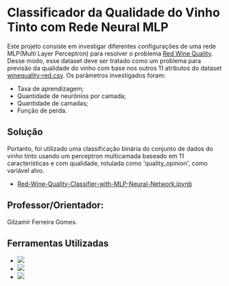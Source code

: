 # Classificador da Qualidade do Vinho Tinto com Rede Neural MLP

Este projeto consiste em investigar diferentes configurações de uma rede MLP(Multi Layer Perceptron) para resolver o 
problema [Red Wine Quality](https://www.kaggle.com/datasets/uciml/red-wine-quality-cortez-et-al-2009). Desse modo, esse dataset deve ser tratado como um problema 
para previsão da qualidade do vinho com base nos outros 11 atributos do dataset [winequality-red.csv](https://github.com/AlessandroVasconcelos/Classificador-da-Qualidade-do-Vinho-Tinto-com-Rede-MLP/blob/main/winequality-red.csv). Os 
parâmetros investigados foram:
- Taxa de aprendizagem;
- Quantidade de neurônios por camada;
- Quantidade de camadas;
- Função de perda.

## Solução
Portanto, foi utilizado uma classificação binária do conjunto de dados do vinho tinto usando um perceptron multicamada baseado em 11 características e com qualidade, rotulada como 'quality_opinion', como variável alvo.<br>
- [Red-Wine-Quality-Classifier-with-MLP-Neural-Network.ipynb](https://github.com/AlessandroVasconcelos/Aplicacao_Java_WEB_em_MVC/blob/main/Projeto%2002%20(Banco%20de%20Dados)/veiculos.sql)

## Professor/Orientador:
Gilzamir Ferreira Gomes.

## Ferramentas Utilizadas

- <a href ="https://www.anaconda.com/download"><img src="https://img.shields.io/badge/Anaconda-%2344A833.svg?style=for-the-badge&logo=anaconda&logoColor=white"></a>
- <a href ="https://anaconda.org/anaconda/orange3"><img src="https://img.shields.io/badge/Orange3 :: Anaconda%20-1B6C6?style=for-the-badge%20netbeans%20IDE&logoColor=white"></a>
- <a href ="https://scikit-learn.org/stable/modules/generated/sklearn.neural_network.MLPClassifier.html"><img src="https://img.shields.io/badge/sklearn.neural_network.MLPClassifier%20-1B6AC6?style=for-the-badge%20netbeans%20IDE&logoColor=white"></a>

